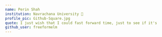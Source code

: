```yaml
---
name: Perin Shah
institution: Navrachana University 🚩 
profile_pic: Github-Square.jpg
quote: I just wish that I could fast forward time, just to see if it's all worth it in the end.
github_user: freeformelm
---
```

